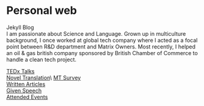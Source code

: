 # Personal web 
Jekyll Blog\
I am passionate about Science and Language. Grown up in multiculture background, I once worked at global tech company where I acted as a focal point between R&D department and Matrix Owners. Most recently, I helped an oil & gas british company sponsored by British Chamber of Commerce to handle a clean tech project.

[TEDx Talks](https://www.ted.com/profiles/3699807/translator)\
[Novel Translation](https://issuu.com/avaruan/docs/_______________)\
[MT Survey](https://ava517.github.io/Survey.html)\
[Written Articles](https://ava517.medium.com)\
[Given Speech](https://www.youtube.com/watch?v=VIK8BKPsKk4)\
[Attended Events](https://ava517.github.io/Attended.html)
